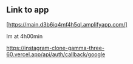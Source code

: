 
## Link to app

[https://main.d3b6iq4mf4h5ql.amplifyapp.com/]


Im at 4h00min



https://instagram-clone-gamma-three-60.vercel.app/api/auth/callback/google